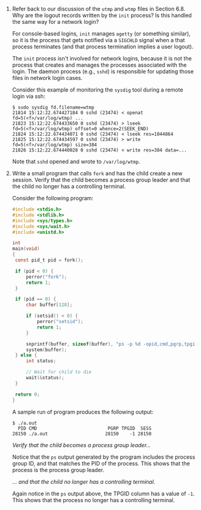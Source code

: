1. Refer back to our discussion of the `utmp` and `wtmp` files in Section 6.8.
   Why are the logout records written by the `init` process? Is this handled the
   same way for a network login?

   For console-based logins, `init` manages `agetty` (or something similar),
   so it is the process that gets notified via a `SIGCHLD` signal when a that
   process terminates (and that process termination implies a user logout).

   The `init` process isn't involved for network logins, because it is not
   the process that creates and manages the processes associated with the login.
   The daemon process (e.g., `sshd`) is responsible for updating those files
   in network login cases.

   Consider this example of monitoring the `sysdig` tool during a remote
   login via ssh:

   ```
   $ sudo sysdig fd.filename=wtmp
   21814 15:12:22.674427184 0 sshd (23474) < openat fd=5(<f>/var/log/wtmp) ...
   21823 15:12:22.674433650 0 sshd (23474) > lseek fd=5(<f>/var/log/wtmp) offset=0 whence=2(SEEK_END)
   21824 15:12:22.674434071 0 sshd (23474) < lseek res=1044864
   21825 15:12:22.674434597 0 sshd (23474) > write fd=5(<f>/var/log/wtmp) size=384
   21826 15:12:22.674440028 0 sshd (23474) < write res=384 data=...
   ```

   Note that `sshd` opened and wrote to `/var/log/wtmp`.

2. Write a small program that calls `fork` and has the child create a new
   session. Verify that the child becomes a process group leader and that
   the child no longer has a controlling terminal.

   Consider the following program:

   ```c
   #include <stdio.h>
   #include <stdlib.h>
   #include <sys/types.h>
   #include <sys/wait.h>
   #include <unistd.h>
   
   int
   main(void)
   {
   	const pid_t pid = fork();
   
   	if (pid < 0) {
   		perror("fork");
   		return 1;
   	}
   
   	if (pid == 0) {
   		char buffer[128];
   
   		if (setsid() < 0) {
   			perror("setsid");
   			return 1;
   		}
   
   		snprintf(buffer, sizeof(buffer), "ps -p %d -opid,cmd,pgrp,tpgid,session", getpid());
   		system(buffer);
   	} else {
   		int status;
   
   		// Wait for child to die
   		wait(&status);
   	}
   
   	return 0;
   }
   ```

   A sample run of program produces the following output:

   ```
   $ ./a.out
     PID CMD                          PGRP TPGID  SESS
   28150 ./a.out                     28150    -1 28150
   ```

   _Verify that the child becomes a process group leader..._

   Notice that the `ps` output generated by the program includes the
   process group ID, and that matches the PID of the process.  This shows
   that the process is the process group leader.
   
   _... and that the child no longer has a controlling terminal._

   Again notice in the `ps` output above, the TPGID column has a value of
   `-1`.  This shows that the process no longer has a controlling terminal.
